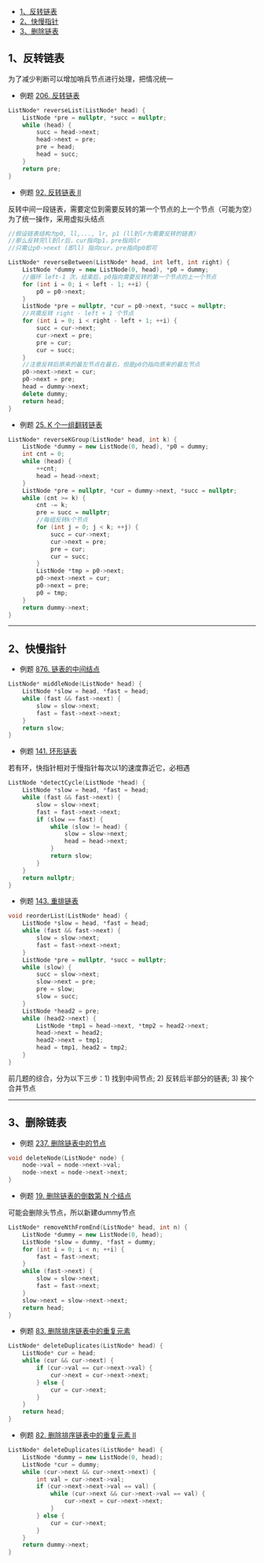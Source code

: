 
- [1、反转链表](#1反转链表)
- [2、快慢指针](#2快慢指针)
- [3、删除链表](#3删除链表)


## 1、反转链表

为了减少判断可以增加哨兵节点进行处理，把情况统一

*   例题 [206. 反转链表](https://leetcode.cn/problems/reverse-linked-list/description/)

```c++
ListNode* reverseList(ListNode* head) {
    ListNode *pre = nullptr, *succ = nullptr;
    while (head) {
        succ = head->next;
        head->next = pre;
        pre = head;
        head = succ;
    }
    return pre;
}
```

*   例题 [92. 反转链表 II](https://leetcode.cn/problems/reverse-linked-list-ii/description/)

反转中间一段链表，需要定位到需要反转的第一个节点的上一个节点（可能为空）
为了统一操作，采用虚拟头结点

```c++
//假设链表结构为p0, ll,..., lr, p1 (ll到lr为需要反转的链表)
//那么反转完ll到lr后，cur指向p1，pre指向lr
//只需让p0->next (即ll) 指向cur，pre指向p0即可

ListNode* reverseBetween(ListNode* head, int left, int right) {
    ListNode *dummy = new ListNode(0, head), *p0 = dummy;
    //循环 left-1 次，结束后，p0指向需要反转的第一个节点的上一个节点
    for (int i = 0; i < left - 1; ++i) {
        p0 = p0->next; 
    }
    ListNode *pre = nullptr, *cur = p0->next, *succ = nullptr;
    //共需反转 right - left + 1 个节点
    for (int i = 0; i < right - left + 1; ++i) {
        succ = cur->next;
        cur->next = pre;
        pre = cur;
        cur = succ;
    }
    //注意反转后原来的最左节点在最右，但是p0仍指向原来的最左节点
    p0->next->next = cur;
    p0->next = pre;
    head = dummy->next;
    delete dummy;
    return head;
}
```

*   例题 [25. K 个一组翻转链表](https://leetcode.cn/problems/reverse-nodes-in-k-group/description/)

```c++
ListNode* reverseKGroup(ListNode* head, int k) {
    ListNode *dummy = new ListNode(0, head), *p0 = dummy;
    int cnt = 0;
    while (head) {
        ++cnt;
        head = head->next;
    }
    ListNode *pre = nullptr, *cur = dummy->next, *succ = nullptr;
    while (cnt >= k) {
        cnt -= k;
        pre = succ = nullptr;
        //每组反转k个节点
        for (int j = 0; j < k; ++j) {
            succ = cur->next;
            cur->next = pre;
            pre = cur;
            cur = succ;
        }
        ListNode *tmp = p0->next;
        p0->next->next = cur;
        p0->next = pre; 
        p0 = tmp;
    }
    return dummy->next;
}
```
---

## 2、快慢指针

*   例题 [876. 链表的中间结点](https://leetcode.cn/problems/middle-of-the-linked-list/)

```c++
ListNode* middleNode(ListNode* head) {
    ListNode *slow = head, *fast = head;
    while (fast && fast->next) {
        slow = slow->next;
        fast = fast->next->next;
    }
    return slow; 
}
```

*   例题 [141. 环形链表](https://leetcode.cn/problems/linked-list-cycle/)

若有环，快指针相对于慢指针每次以1的速度靠近它，必相遇

```c++
ListNode *detectCycle(ListNode *head) {
    ListNode *slow = head, *fast = head;
    while (fast && fast->next) {
        slow = slow->next;
        fast = fast->next->next;
        if (slow == fast) {
            while (slow != head) {
                slow = slow->next;
                head = head->next;
            }
            return slow;
        }
    }
    return nullptr;
}
```

*   例题 [143. 重排链表](https://leetcode.cn/problems/reorder-list/)

```c++
void reorderList(ListNode* head) {
    ListNode *slow = head, *fast = head;
    while (fast && fast->next) {
        slow = slow->next;
        fast = fast->next->next;
    }
    ListNode *pre = nullptr, *succ = nullptr;
    while (slow) {
        succ = slow->next;
        slow->next = pre;
        pre = slow;
        slow = succ;
    }
    ListNode *head2 = pre;
    while (head2->next) {
        ListNode *tmp1 = head->next, *tmp2 = head2->next;
        head->next = head2;
        head2->next = tmp1;
        head = tmp1, head2 = tmp2;
    }
}
```

前几题的综合，分为以下三步：1) 找到中间节点; 2) 反转后半部分的链表; 3) 挨个合并节点

---

## 3、删除链表

*   例题 [237. 删除链表中的节点](https://leetcode.cn/problems/delete-node-in-a-linked-list/description/)

```c++
void deleteNode(ListNode* node) {
    node->val = node->next->val;
    node->next = node->next->next;
}
```

*   例题 [19. 删除链表的倒数第 N 个结点](https://leetcode.cn/problems/remove-nth-node-from-end-of-list/description/)

可能会删除头节点，所以新建dummy节点

```c++
ListNode* removeNthFromEnd(ListNode* head, int n) {
    ListNode *dummy = new ListNode(0, head);
    ListNode *slow = dummy, *fast = dummy;
    for (int i = 0; i < n; ++i) {
        fast = fast->next;
    }
    while (fast->next) {
        slow = slow->next;
        fast = fast->next;
    }
    slow->next = slow->next->next;
    return head;
}
```

*   例题 [83. 删除排序链表中的重复元素](https://leetcode.cn/problems/remove-duplicates-from-sorted-list/description/)

```c++
ListNode* deleteDuplicates(ListNode* head) {
    ListNode* cur = head;
    while (cur && cur->next) {
        if (cur->val == cur->next->val) {
            cur->next = cur->next->next;
        } else {
            cur = cur->next;
        }
    }
    return head;
}
```

*   例题 [82. 删除排序链表中的重复元素 II](https://leetcode.cn/problems/remove-duplicates-from-sorted-list-ii/description/)

```c++
ListNode* deleteDuplicates(ListNode* head) {
    ListNode *dummy = new ListNode(0, head);
    ListNode *cur = dummy;
    while (cur->next && cur->next->next) {
        int val = cur->next->val;
        if (cur->next->next->val == val) {
            while (cur->next && cur->next->val == val) {
                cur->next = cur->next->next;
            }
        } else {
            cur = cur->next;
        }
    }
    return dummy->next;
}
```
